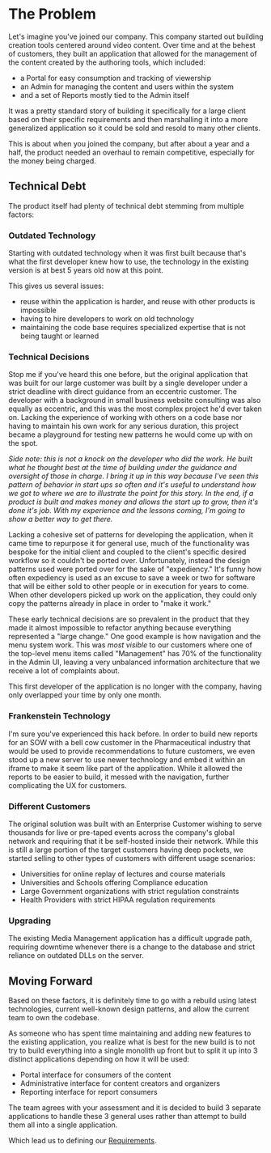 # The Problem

Let's imagine you've joined our company.  This company started out building creation tools
centered around video content. Over time and at the behest of customers, they built an
application that allowed for the management of the content created by the authoring tools,
which included:

* a Portal for easy consumption and tracking of viewership
* an Admin for managing the content and users within the system
* and a set of Reports mostly tied to the Admin itself

It was a pretty standard story of building it specifically for a large client based on their
specific requirements and then marshalling it into a more generalized application so it could be
sold and resold to many other clients.

This is about when you joined the company, but after about a year and a half, the product needed
an overhaul to remain competitive, especially for the money being charged.

## Technical Debt

The product itself had plenty of technical debt stemming from multiple factors:

### Outdated Technology

Starting with outdated technology when it was first built because that's what the first developer
knew how to use, the technology in the existing version is at best 5 years old now at this point.

This gives us several issues:

* reuse within the application is harder, and reuse with other products is impossible
* having to hire developers to work on old technology
* maintaining the code base requires specialized expertise that is not being taught or learned

### Technical Decisions

Stop me if you've heard this one before, but the original application that was built for our
large customer was built by a single developer under a strict deadline with direct
guidance from an eccentric customer.  The developer with a background in small business website consulting
was also equally as eccentric, and this was the most complex project he'd ever taken on.  Lacking
the experience of working with others on a code base nor having to maintain his own work for any serious duration, this
project became a playground for testing new patterns he would come up with on the spot.

_Side note: this is not a knock on the developer who did the work.  He built what he thought best
at the time of building under the guidance and oversight of those in charge.  I bring it up in
this way because I've seen this pattern of behavior in start ups so often and it's useful to
understand how we got to where we are to illustrate the point for this story.  In the end, if a product is built and makes money and allows
the start up to grow, then it's done it's job.  With my experience and the lessons coming, I'm
going to show a better way to get there._

Lacking a cohesive set of patterns for developing the application, when it came time to repurpose
it for general use, much of the functionality was bespoke for the initial client and coupled to
the client's specific desired workflow so it couldn't be ported over.  Unfortunately, instead the
design patterns used were ported over for the sake of "expediency."  It's funny how often
expediency is used as an excuse to save a week or two for software that will be either sold to
other people or in execution for years to come.  When other developers picked up work on the
application, they could only copy the patterns already in place in order to "make it work."

These early technical decisions are so prevalent in the product that they made it almost
impossible to refactor anything because everything represented a "large change."  One good
example is how navigation and the menu system work.  This was _most visible_ to our
customers where one of the top-level menu items called "Management" has 70% of the functionality
in the Admin UI, leaving a very unbalanced information architecture that we receive a lot of
complaints about.

This first developer of the application is no longer with the company, having only overlapped your
time by only one month.

### Frankenstein Technology

I'm sure you've experienced this hack before.
In order to build new reports for an SOW with a bell cow customer in the Pharmaceutical industry
that would be used to provide recommendations to future customers, we even stood up a new server
to use newer technology and embed it within an iframe to make it seem like part of the
application.  While it allowed the reports to be easier to build, it messed with the navigation,
further complicating the UX for customers.

### Different Customers

The original solution was built with an Enterprise Customer wishing to serve thousands for live
or pre-taped events across the company's global network and requiring that it be self-hosted
inside their network.  While this is still a large portion of the target customers having deep
pockets, we started selling to other types of customers with different usage scenarios:

* Universities for online replay of lectures and course materials
* Universities and Schools offering Compliance education
* Large Government organizations with strict regulation constraints
* Health Providers with strict HIPAA regulation requirements

### Upgrading

The existing Media Management application has a difficult upgrade path, requiring downtime
whenever there is a change to the database and strict reliance on outdated DLLs on the server.

## Moving Forward

Based on these factors, it is definitely time to go with a rebuild using latest technologies,
current well-known design patterns, and allow the current team to own the codebase.

As someone who has spent time maintaining and adding new features to the existing application,
you realize what is best for the new build is to not try to build everything into a single
monolith up front but to split it up into 3 distinct applications depending on how it will be
used:

* Portal interface for consumers of the content
* Administrative interface for content creators and organizers
* Reporting interface for report consumers

The team agrees with your assessment and it is decided to build 3 separate applications to handle
these 3 general uses rather than attempt to build them all into a single application.

Which lead us to defining our [Requirements](reqs.md).
